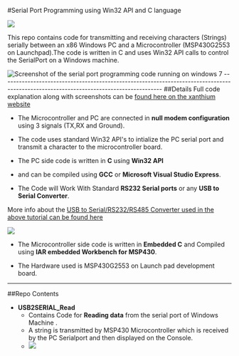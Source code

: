 #Serial Port Programming using Win32 API and C language

<img src="http://xanthium.in/sites/default/files/site-images/serial-prog-win32-api/serial-programming-win32-api-tutorial.jpeg">

This repo contains code for transmitting and receiving characters (Strings) serially between an x86 Windows PC and a Microcontroller (MSP430G2553 on Launchpad).The code is written in C and uses Win32 API calls to control the SerialPort on a Windows machine.

<img src="http://xanthium.in/sites/default/files/site-images/serial-prog-win32-api/Serial-port-write-windows.jpeg" alt ="Screenshot of the serial port programming code running on windows 7">
--------------------------------------------------------------------------------------------------------------------------------------
##Details
Full code explanation along with screenshots can be <a href = http://xanthium.in/Serial-Port-Programming-using-Win32-API> found here on the xanthium website </a>

- The Microcontroller and PC are connected in **null modem configuration** using  3 signals (TX,RX and Ground).

- The code uses standard Win32 API's to intialize the PC serial port and transmit a character to the microcontroller board.
- The PC side code is written in **C** using **Win32 API** 
- and can be compiled using **GCC** or **Microsoft Visual Studio Express**.

- The Code will Work With Standard **RS232 Serial ports** or any **USB to Serial Converter**.

More info about the  <a href = "http://xanthium.in/USB-to-Serial-RS232-RS485-Converter">USB to Serial/RS232/RS485 Converter used in the above tutorial can be found here</a>

<img src = "http://www.xanthium.in/sites/default/files/site-images/product-page/usb_to_rs485_converter_250px.jpg"  href="http://xanthium.in/USB-to-Serial-RS232-RS485-Converter"/>

- The Microcontroller side code is written in **Embedded C** and Compiled using **IAR embedded Workbench for MSP430**.

- The Hardware used is MSP430G2553 on Launch pad development board.
 
--------------------------------------------------------------------------------------------------------------------------------------
##Repo Contents 

- **USB2SERIAL_Read**
  - Contains Code for **Reading data** from the serial port of Windows Machine .
  - A string is transmitted by MSP430 Microcontroller which is received by the PC Serialport and then displayed on the Console.
  - <img src = "http://xanthium.in/sites/default/files/site-images/serial-prog-win32-api/SerialPort-Read-Received.jpeg"/>

